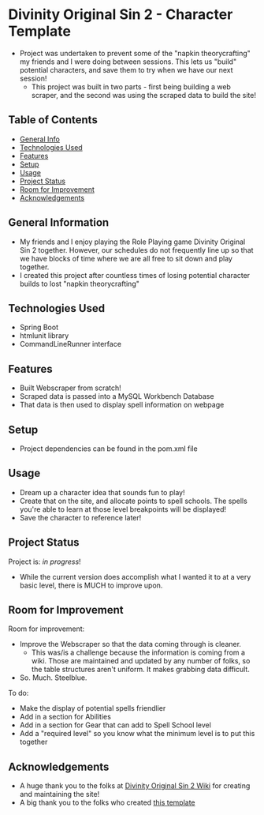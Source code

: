 # Divinity Original Sin 2 - Character Template
  - Project was undertaken to prevent some of the "napkin theorycrafting" my friends and I were doing between sessions. This lets us "build" potential characters, and save them to try when we have our next session!
    - This project was built in two parts - first being building a web scraper, and the second was using the scraped data to build the site! 

## Table of Contents
* [General Info](#general-information)
* [Technologies Used](#technologies-used)
* [Features](#features)
* [Setup](#setup)
* [Usage](#usage)
* [Project Status](#project-status)
* [Room for Improvement](#room-for-improvement)
* [Acknowledgements](#acknowledgements)


## General Information
- My friends and I enjoy playing the Role Playing game Divinity Original Sin 2 together. However, our schedules do not frequently line up so that we have blocks of time where we are all free to sit down and play together.
- I created this project after countless times of losing potential character builds to lost "napkin theorycrafting"


## Technologies Used
 - Spring Boot
 - htmlunit library
 - CommandLineRunner interface


## Features
 - Built Webscraper from scratch!
 - Scraped data is passed into a MySQL Workbench Database
 - That data is then used to display spell information on webpage

## Setup
 - Project dependencies can be found in the pom.xml file

## Usage
 - Dream up a character idea that sounds fun to play!
 - Create that on the site, and allocate points to spell schools. The spells you're able to learn at those level breakpoints will be displayed!
 - Save the character to reference later!

## Project Status
Project is: _in progress_!
 - While the current version does accomplish what I wanted it to at a very basic level, there is MUCH to improve upon.


## Room for Improvement

Room for improvement:
- Improve the Webscraper so that the data coming through is cleaner.
  - This was/is a challenge because the information is coming from a wiki. Those are maintained and updated by any number of folks, so the table structures aren't uniform. It makes grabbing data difficult. 
- So. Much. Steelblue. 

To do:
- Make the display of potential spells friendlier
- Add in a section for Abilities
- Add in a section for Gear that can add to Spell School level
- Add a "required level" so you know what the minimum level is to put this together


## Acknowledgements
- A huge thank you to the folks at [Divinity Original Sin 2 Wiki](https://divinityoriginalsin2.wiki.fextralife.com/Divinity+Original+Sin+2+Wiki) for creating and maintaining the site!
- A big thank you to the folks who created [this template](https://github.com/ritaly/README-cheatsheet)
